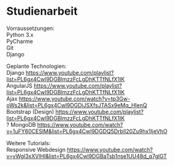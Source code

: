 # Studienarbeit

Vorraussetzungen: <br>
  Python 3.x <br>
  PyCharme <br>
  Git<br>
  Django<br>
  
 
 
 Geplante Technologien:<br>
  Django                  https://www.youtube.com/playlist?list=PL6gx4Cwl9DGBlmzzFcLgDhKTTfNLfX1IK<br>
  AngularJS               https://www.youtube.com/playlist?list=PL6gx4Cwl9DGBlmzzFcLgDhKTTfNLfX1IK<br>
  Ajax                    https://www.youtube.com/watch?v=tp3Gw-oWs2k&list=PL6gx4Cwl9DGDiJSXfsJTASx9eMq_HlenQ<br>
  Bootstrap (Design)      https://www.youtube.com/playlist?list=PL6gx4Cwl9DGBlmzzFcLgDhKTTfNLfX1IK<br>
  ? MongoDB               https://www.youtube.com/watch?v=1uFY60CESlM&list=PL6gx4Cwl9DGDQ5DrbIl20Zu9hx1IjeVhO<br>





Weitere Tutorials:<br>
  Responsive Webdesign   https://www.youtube.com/watch?v=yWgl3xXVlHI&list=PL6gx4Cwl9DGBaTsb1nse1UU48d_q7glGT<br>
  
